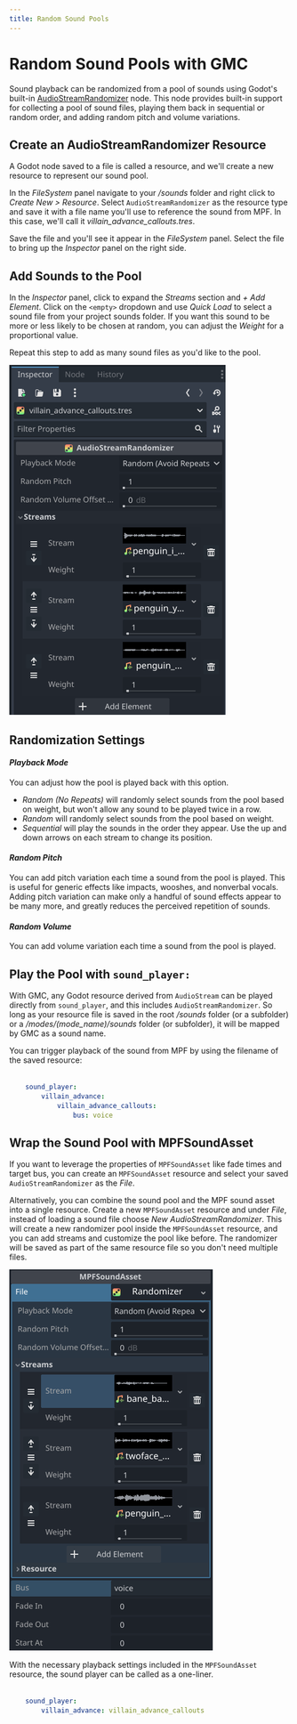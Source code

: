 ```yaml
---
title: Random Sound Pools
---
```


# Random Sound Pools with GMC

Sound playback can be randomized from a pool of sounds using Godot's built-in [AudioStreamRandomizer](https://docs.godotengine.org/en/stable/classes/class_audiostreamrandomizer.html) node. This node provides built-in support for collecting a pool of sound files, playing them back in sequential or random order, and adding random pitch and volume variations.

## Create an AudioStreamRandomizer Resource

A Godot node saved to a file is called a resource, and we'll create a new resource to represent our sound pool.

In the *FileSystem* panel navigate to your */sounds* folder and right click to *Create New > Resource*. Select `AudioStreamRandomizer` as the resource type and save it with a file name you'll use to reference the sound from MPF. In this case, we'll call it *villain_advance_callouts.tres*.

Save the file and you'll see it appear in the *FileSystem* panel. Select the file to bring up the *Inspector* panel on the right side.

## Add Sounds to the Pool

In the *Inspector* panel, click to expand the *Streams* section and *+ Add Element*. Click on the `<empty>` dropdown and use *Quick Load* to select a sound file from your project sounds folder. If you want this sound to be more or less likely to be chosen at random, you can adjust the *Weight* for a proportional value.

Repeat this step to add as many sound files as you'd like to the pool.

![image](../images/sound_pool_randomizer.png)

## Randomization Settings

#### *Playback Mode*
You can adjust how the pool is played back with this option.

   * *Random (No Repeats)* will randomly select sounds from the pool based on weight, but won't allow any sound to be played twice in a row.
   * *Random* will randomly select sounds from the pool based on weight.
   * *Sequential* will play the sounds in the order they appear. Use the up and down arrows on each stream to change its position.

#### *Random Pitch*
You can add pitch variation each time a sound from the pool is played. This is useful for generic effects like impacts, wooshes, and nonverbal vocals. Adding pitch variation can make only a handful of sound effects appear to be many more, and greatly reduces the perceived repetition of sounds.

#### *Random Volume*
You can add volume variation each time a sound from the pool is played.

## Play the Pool with `sound_player:`

With GMC, any Godot resource derived from `AudioStream` can be played directly from `sound_player`, and this includes `AudioStreamRandomizer`. So long as your resource file is saved in the root */sounds* folder (or a subfolder) or a */modes/(mode_name)/sounds* folder (or subfolder), it will be mapped by GMC as a sound name.

You can trigger playback of the sound from MPF by using the filename of the saved resource:

``` yaml

    sound_player:
        villain_advance:
            villain_advance_callouts:
                bus: voice
```

## Wrap the Sound Pool with MPFSoundAsset

If you want to leverage the properties of `MPFSoundAsset` like fade times and target bus, you can create an `MPFSoundAsset` resource and select your saved `AudioStreamRandomizer` as the *File*.

Alternatively, you can combine the sound pool and the MPF sound asset into a single resource. Create a new `MPFSoundAsset` resource and under *File*, instead of loading a sound file choose *New AudioStreamRandomizer*. This will create a new randomizer pool inside the `MPFSoundAsset` resource, and you can add streams and customize the pool like before. The randomizer will be saved as part of the same resource file so you don't need multiple files.

![image](../images/sound_asset_randomizer.png)

With the necessary playback settings included in the `MPFSoundAsset` resource, the sound player can be called as a one-liner.

``` yaml

    sound_player:
        villain_advance: villain_advance_callouts
```